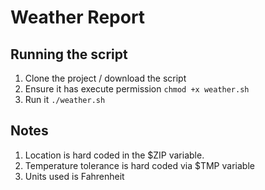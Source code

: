 # Weather Report

## Running the script
1. Clone the project / download the script
2. Ensure it has execute permission `chmod +x weather.sh`
3. Run it `./weather.sh`

## Notes
1. Location is hard coded in the $ZIP variable.
2. Temperature tolerance is hard coded via $TMP variable
3. Units used is Fahrenheit
 
